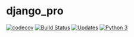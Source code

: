 # django_pro

[![codecov](https://codecov.io/gh/matheuscbs/django_pro/branch/main/graph/badge.svg?token=OLLGM5N6LY)](https://codecov.io/gh/matheuscbs/django_pro)
[![Build Status](https://app.travis-ci.com/matheuscbs/django_pro.svg?branch=main)](https://travis-ci.com/matheuscbs/django_pro)
[![Updates](https://pyup.io/repos/github/matheuscbs/django_pro/shield.svg)](https://pyup.io/repos/github/matheuscbs/django_pro/)
[![Python 3](https://pyup.io/repos/github/matheuscbs/django_pro/python-3-shield.svg)](https://pyup.io/repos/github/matheuscbs/django_pro/)
